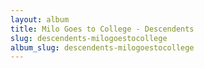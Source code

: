 ```yaml
---
layout: album
title: Milo Goes to College - Descendents
slug: descendents-milogoestocollege
album_slug: descendents-milogoestocollege
---
```

